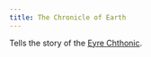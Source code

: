 ```yaml
---
title: The Chronicle of Earth
---
```


Tells the story of the [Eyre Chthonic](../Deities/Elemental%20Primordials/Eyre%20Chthonic.md).
